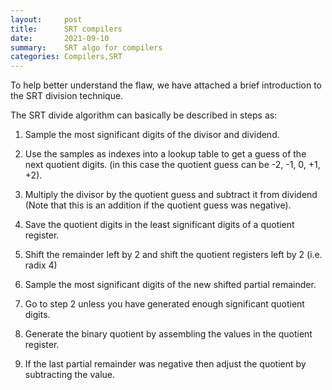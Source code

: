```yaml
---
layout:     post
title:      SRT compilers
date:       2021-09-10
summary:    SRT algo for compilers
categories: Compilers,SRT
---
```

To help better understand the flaw, we have attached a brief introduction to the SRT division technique.

The SRT divide algorithm can basically be described in steps as:

1. Sample the most significant digits of the divisor and dividend.

2. Use the samples as indexes into a lookup table to get a guess of the next quotient digits. (in this case the quotient guess can be -2, -1, 0, +1, +2).

3. Multiply the divisor by the quotient guess and subtract it from dividend (Note that this is an addition if the quotient guess was negative).

4. Save the quotient digits in the least significant digits of a quotient register.

5. Shift the remainder left by 2 and shift the quotient registers left by 2 (i.e. radix 4)

6. Sample the most significant digits of the new shifted partial remainder.

7. Go to step 2 unless you have generated enough significant quotient digits.

8. Generate the binary quotient by assembling the values in the quotient register.

9. If the last partial remainder was negative then adjust the quotient by subtracting the value. 
